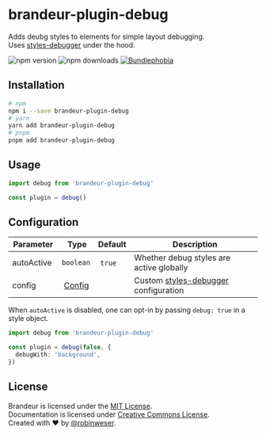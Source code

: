 # brandeur-plugin-debug

Adds deubg styles to elements for simple layout debugging.<br />
Uses [styles-debugger](https://github.com/kitze/styles-debugger) under the hood.

<img alt="npm version" src="https://badge.fury.io/js/brandeur-plugin-debug.svg"> <img alt="npm downloads" src="https://img.shields.io/npm/dm/brandeur-plugin-debug.svg"> <a href="https://bundlephobia.com/result?p=brandeur-plugin-debug@latest"><img alt="Bundlephobia" src="https://img.shields.io/bundlephobia/minzip/brandeur-plugin-debug.svg"></a>

## Installation

```sh
# npm
npm i --save brandeur-plugin-debug
# yarn
yarn add brandeur-plugin-debug
# pnpm
pnpm add brandeur-plugin-debug
```

## Usage

```ts
import debug from 'brandeur-plugin-debug'

const plugin = debug()
```

## Configuration

| Parameter   |  Type                                                                     | Default  |  Description                                                                     |
| ----------- | ------------------------------------------------------------------------- | -------- | -------------------------------------------------------------------------------- |
| autoActive  | `boolean`                                                                 |  `true`  | Whether debug styles are active globally                                         |
| config      |  [Config](https://github.com/kitze/styles-debugger#configuration-options) |          | Custom [styles-debugger](https://github.com/kitze/styles-debugger) configuration |

When `autoActive` is disabled, one can opt-in by passing `debug: true` in a style object.

```ts
import debug from 'brandeur-plugin-debug'

const plugin = debug(false, {
  debugWith: 'background',
})
```

## License

Brandeur is licensed under the [MIT License](http://opensource.org/licenses/MIT).<br>
Documentation is licensed under [Creative Commons License](http://creativecommons.org/licenses/by/4.0/).<br>
Created with ♥ by [@robinweser](https://weser.io).
